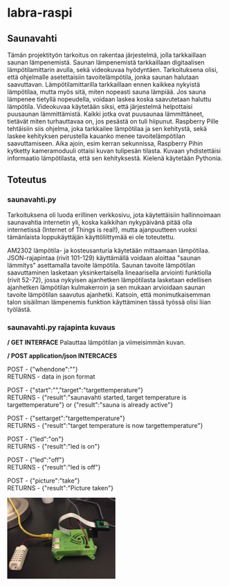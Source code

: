 # labra-raspi
## Saunavahti
Tämän projektityön tarkoitus on rakentaa järjestelmä, jolla tarkkaillaan saunan lämpenemistä. Saunan
lämpenemistä tarkkaillaan digitaalisen lämpötilamittarin avulla, sekä videokuvaa hyödyntäen.
Tarkoituksena olisi, että ohjelmalle asetettaisiin tavoitelämpötila, jonka saunan halutaan saavuttavan.
Lämpötilamittarilla tarkkaillaan ennen kaikkea nykyistä lämpötilaa, mutta myös sitä, miten nopeasti
sauna lämpiää. Jos sauna lämpenee tietyllä nopeudella, voidaan laskea koska saavutetaan haluttu
lämpötila. Videokuvaa käytetään siksi, että järjestelmä helpottaisi puusaunan lämmittämistä. Kaikki jotka
ovat puusaunaa lämmittäneet, tietävät miten turhauttavaa on, jos pesästä on tuli hiipunut.
Raspberry Pille tehtäisiin siis ohjelma, joka tarkkailee lämpötilaa ja sen kehitystä, sekä laskee kehityksen
perustella kauanko menee tavoitelämpötilan saavuttamiseen. Aika ajoin, esim kerran sekunnissa,
Raspberry Pihin kytketty kameramoduuli ottaisi kuvan tulipesän tilasta. Kuvaan yhdistettäisi
informaatio lämpötilasta, että sen kehityksestä. Kielenä käytetään Pythonia.

## Toteutus
### saunavahti.py
Tarkoituksena oli luoda erillinen verkkosivu, jota käytettäisiin hallinnoimaan saunavahtia internetin yli, koska kaikkihan nykypäivänä
pitää olla internetissä (Internet of Things is real!), mutta ajanpuutteen vuoksi tämänlaista loppukäyttäjän käyttöliittymää ei ole toteutettu.

AM2302 lämpötila- ja kosteusanturia käytetään mittaamaan lämpötilaa.
JSON-rajapintaa (rivit 101-129) käyttämällä voidaan aloittaa "saunan lämmitys" asettamalla tavoite lämpötila.
Saunan tavoite lämpötilan saavuttaminen lasketaan yksinkertaisella lineaarisella arviointi funktiolla (rivit 52-72), jossa 
nykyisen ajanhetken lämpötilasta lasketaan edellisen ajanhetken lämpötilan kulmakerroin ja sen mukaan arvioidaan saunan tavoite lämpötilan
saavutus ajanhetki. Katsoin, että monimutkaisemman talon sisäilman lämpenemis funktion käyttäminen tässä työssä olisi liian työlästä.

### saunavahti.py rajapinta kuvaus
<b>/ GET INTERFACE</b>
Palauttaa lämpötilan ja viimeisimmän kuvan.


<b>/ POST application/json INTERCACES</b>

POST - {"whendone":""}<br>
RETURNS - data in json format

POST - {"start":"","target":"targettemperature"}<br>
RETURNS - {"result":"saunavahti started, target temperature is targettemperature"} or {"result":"sauna is already active"}

POST - {"settarget":"targettemperature"}<br>
RETURNS - {"result":"target temperature is now targettemperature"}

POST - {"led":"on"}<br>
RETURNS - {"result":"led is on"}

POST - {"led":"off"}<br>
RETURNS - {"result":"led is off"}

POST - {"picture":"take"}<br>
RETURNS - {"result":"Picture taken"}

<img src="IMG_1094.jpg" width="250">

